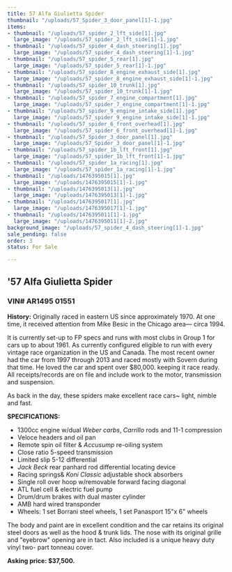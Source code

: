 ```yaml
---
title: 57 Alfa Giulietta Spider
thumbnail: "/uploads/57_Spider_3_door_panel[1]-1.jpg"
items:
- thumbnail: "/uploads/57_spider_2_lft_side[1].jpg"
  large_image: "/uploads/57_spider_2_lft_side[1]-1.jpg"
- thumbnail: "/uploads/57_spider_4_dash_steering[1].jpg"
  large_image: "/uploads/57_spider_4_dash_steering[1]-1.jpg"
- thumbnail: "/uploads/57_spider_5_rear[1].jpg"
  large_image: "/uploads/57_spider_5_rear[1]-1.jpg"
- thumbnail: "/uploads/57_spider_8_engine_exhaust_side[1].jpg"
  large_image: "/uploads/57_spider_8_engine_exhaust_side[1]-1.jpg"
- thumbnail: "/uploads/57_spider_10_trunk[1].jpg"
  large_image: "/uploads/57_spider_10_trunk[1]-1.jpg"
- thumbnail: "/uploads/57_spider_7_engine_compartment[1].jpg"
  large_image: "/uploads/57_spider_7_engine_compartment[1]-1.jpg"
- thumbnail: "/uploads/57_spider_9_engine_intake_side[1].jpg"
  large_image: "/uploads/57_spider_9_engine_intake_side[1]-1.jpg"
- thumbnail: "/uploads/57_spider_6_front_overhead[1].jpg"
  large_image: "/uploads/57_spider_6_front_overhead[1]-1.jpg"
- thumbnail: "/uploads/57_Spider_3_door_panel[1].jpg"
  large_image: "/uploads/57_Spider_3_door_panel[1]-1.jpg"
- thumbnail: "/uploads/57_spider_1b_lft_front[1].jpg"
  large_image: "/uploads/57_spider_1b_lft_front[1]-1.jpg"
- thumbnail: "/uploads/57_spider_1a_racing[1].jpg"
  large_image: "/uploads/57_spider_1a_racing[1]-1.jpg"
- thumbnail: "/uploads/1476395015[1].jpg"
  large_image: "/uploads/1476395015[1]-1.jpg"
- thumbnail: "/uploads/1476395013[1].jpg"
  large_image: "/uploads/1476395013[1]-1.jpg"
- thumbnail: "/uploads/1476395017[1].jpg"
  large_image: "/uploads/1476395017[1]-1.jpg"
- thumbnail: "/uploads/1476395011[1]-1.jpg"
  large_image: "/uploads/1476395011[1]-2.jpg"
background_image: "/uploads/57_spider_4_dash_steering[1]-1.jpg"
sale_pending: false
order: 3
status: For Sale

---
```

## '57 Alfa Giulietta Spider

### VIN# AR1495 01551

**History:** Originally raced in eastern US since approximately 1970. At one time, it received attention from Mike Besic in the Chicago area–– circa 1994.

It is currently set-up to FP specs and runs with most clubs in Group 1 for cars up to about 1961. As currently configured eligible to run with every vintage race organization in the US and Canada. The most recent owner had the car from 1997 through 2013 and raced mostly with Sovern during that time.  He loved the car and spent over $80,000. keeping it race ready. All receipts/records are on file and include work to the motor, transmission and suspension.

As back in the day, these spiders make excellent race cars\~ light, nimble and fast.

**SPECIFICATIONS:**

* 1300cc engine w/dual _Weber carbs_, _Carrillo_ rods and 11-1 compression
* Veloce headers and oil pan
* Remote spin oil filter & _Accusump_ re-oiling system
* Close ratio 5-speed transmission
* Limited slip 5-12 differential
* _Jack Beck_ rear panhard rod differential locating device
* Racing springs& _Koni Classic_ adjustable shock absorbers
* Single roll over hoop w/removable forward facing diagonal
* ATL fuel cell & electric fuel pump
* Drum/drum brakes with dual master cylinder
* AMB hard wired transponder
* Wheels: 1 set Borrani steel wheels, 1 set Panasport 15"x 6" wheels

The body and paint are in excellent condition and the car retains its original steel doors as well as the hood & trunk lids. The nose with its original grille and "eyebrow" opening are in tact. Also included is a unique heavy duty vinyl two- part tonneau cover.

**Asking price: $37,500.**